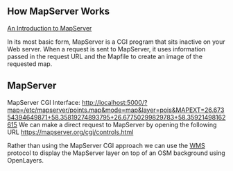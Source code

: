 
## How MapServer Works

[An Introduction to MapServer](https://mapserver.org/introduction.html)

In its most basic form, MapServer is a CGI program that sits inactive on your 
Web server. When a request is sent to MapServer, it uses information passed in the 
request URL and the Mapfile to create an image of the requested map. 

## MapServer

MapServer CGI Interface: <http://localhost:5000/?map=/etc/mapserver/points.map&mode=map&layer=pois&MAPEXT=26.67354394649871+58.35819274893795+26.67750299829783+58.35921498162615>
We can make a direct request to MapServer by opening the following URL
https://mapserver.org/cgi/controls.html

Rather than using the MapServer CGI approach we can use the [WMS](https://mapserver.org/ogc/wms_server.html) protocol to display the MapServer layer on 
top of an OSM background using OpenLayers.